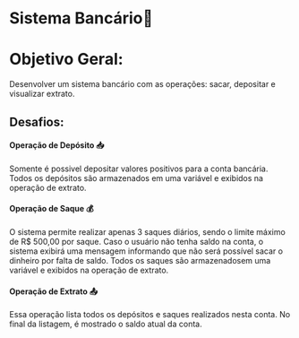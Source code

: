 # Sistema Bancário🏦
# Objetivo Geral:
  Desenvolver um sistema bancário com as operações: sacar, depositar e visualizar extrato.

## Desafios:
 #### Operação de Depósito 📥
 Somente é possivel depositar valores positivos para a conta bancária. Todos os depósitos são armazenados em uma variável e exibidos na operação de extrato.
 #### Operação de Saque 💰
 O sistema permite realizar apenas 3 saques diários, sendo o limite máximo de R$ 500,00 por saque. Caso o usuário não tenha saldo na conta, o sistema exibirá uma mensagem informando que não será possível sacar o dinheiro por falta de saldo. Todos os saques são armazenadosem uma variável e exibidos na operação de extrato. 
 #### Operação de Extrato 📤
 Essa operação lista todos os depósitos e saques realizados nesta conta. No final da listagem, é mostrado o saldo atual da conta.

